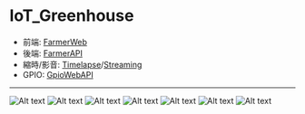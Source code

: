 # IoT_Greenhouse
* 前端: [FarmerWeb](https://github.com/TzyHuan/FarmerWeb)
* 後端: [FarmerAPI](https://github.com/TzyHuan/FarmerAPI)
* 縮時/影音: [Timelapse](https://github.com/TzyHuan/RaspberryPi_Timelapse)/[Streaming](https://dotblogs.com.tw/richardnote/2018/10/29/002238)
* GPIO: [GpioWebAPI](https://github.com/TzyHuan/RaspberryPi_GpioService)
---
![Alt text](https://github.com/TzyHuan/IoT_Greenhouse/blob/master/introduction/Slide1.png)
![Alt text](https://github.com/TzyHuan/IoT_Greenhouse/blob/master/introduction/Slide2.png)
![Alt text](https://github.com/TzyHuan/IoT_Greenhouse/blob/master/introduction/Slide3.png)
![Alt text](https://github.com/TzyHuan/IoT_Greenhouse/blob/master/introduction/Slide4.png)
![Alt text](https://github.com/TzyHuan/IoT_Greenhouse/blob/master/introduction/Slide5.png)
![Alt text](https://github.com/TzyHuan/IoT_Greenhouse/blob/master/introduction/Slide6.png)
![Alt text](https://github.com/TzyHuan/IoT_Greenhouse/blob/master/introduction/Slide7.png)
